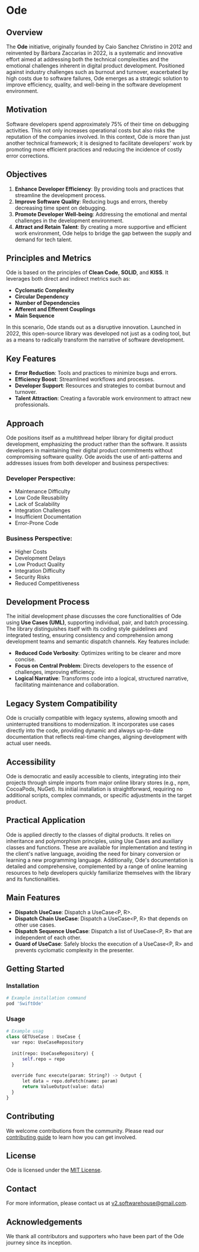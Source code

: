 # Ode

## Overview

The **Ode** initiative, originally founded by Caio Sanchez Christino in 2012 and reinvented by Bárbara Zaccarias in 2022, is a systematic and innovative effort aimed at addressing both the technical complexities and the emotional challenges inherent in digital product development. Positioned against industry challenges such as burnout and turnover, exacerbated by high costs due to software failures, Ode emerges as a strategic solution to improve efficiency, quality, and well-being in the software development environment.

## Motivation

Software developers spend approximately 75% of their time on debugging activities. This not only increases operational costs but also risks the reputation of the companies involved. In this context, Ode is more than just another technical framework; it is designed to facilitate developers' work by promoting more efficient practices and reducing the incidence of costly error corrections.

## Objectives

1. **Enhance Developer Efficiency**: By providing tools and practices that streamline the development process.
2. **Improve Software Quality**: Reducing bugs and errors, thereby decreasing time spent on debugging.
3. **Promote Developer Well-being**: Addressing the emotional and mental challenges in the development environment.
4. **Attract and Retain Talent**: By creating a more supportive and efficient work environment, Ode helps to bridge the gap between the supply and demand for tech talent.

## Principles and Metrics

Ode is based on the principles of **Clean Code**, **SOLID**, and **KISS**. It leverages both direct and indirect metrics such as:

- **Cyclomatic Complexity**
- **Circular Dependency**
- **Number of Dependencies**
- **Afferent and Efferent Couplings**
- **Main Sequence**

In this scenario, Ode stands out as a disruptive innovation. Launched in 2022, this open-source library was developed not just as a coding tool, but as a means to radically transform the narrative of software development.

## Key Features

- **Error Reduction**: Tools and practices to minimize bugs and errors.
- **Efficiency Boost**: Streamlined workflows and processes.
- **Developer Support**: Resources and strategies to combat burnout and turnover.
- **Talent Attraction**: Creating a favorable work environment to attract new professionals.

## Approach

Ode positions itself as a multithread helper library for digital product development, emphasizing the product rather than the software. It assists developers in maintaining their digital product commitments without compromising software quality. Ode avoids the use of anti-patterns and addresses issues from both developer and business perspectives:

### Developer Perspective:
- Maintenance Difficulty
- Low Code Reusability
- Lack of Scalability
- Integration Challenges
- Insufficient Documentation
- Error-Prone Code

### Business Perspective:
- Higher Costs
- Development Delays
- Low Product Quality
- Integration Difficulty
- Security Risks
- Reduced Competitiveness

## Development Process

The initial development phase discusses the core functionalities of Ode using **Use Cases (UML)**, supporting individual, pair, and batch processing. The library distinguishes itself with its coding style guidelines and integrated testing, ensuring consistency and comprehension among development teams and semantic dispatch channels. Key features include:

- **Reduced Code Verbosity**: Optimizes writing to be clearer and more concise.
- **Focus on Central Problem**: Directs developers to the essence of challenges, improving efficiency.
- **Logical Narrative**: Transforms code into a logical, structured narrative, facilitating maintenance and collaboration.

## Legacy System Compatibility

Ode is crucially compatible with legacy systems, allowing smooth and uninterrupted transitions to modernization. It incorporates use cases directly into the code, providing dynamic and always up-to-date documentation that reflects real-time changes, aligning development with actual user needs.

## Accessibility

Ode is democratic and easily accessible to clients, integrating into their projects through simple imports from major online library stores (e.g., npm, CocoaPods, NuGet). Its initial installation is straightforward, requiring no additional scripts, complex commands, or specific adjustments in the target product.

## Practical Application

Ode is applied directly to the classes of digital products. It relies on inheritance and polymorphism principles, using Use Cases and auxiliary classes and functions. These are available for implementation and testing in the client's native language, avoiding the need for binary conversion or learning a new programming language. Additionally, Ode's documentation is detailed and comprehensive, complemented by a range of online learning resources to help developers quickly familiarize themselves with the library and its functionalities.

## Main Features

- **Dispatch UseCase**: Dispatch a UseCase<P, R>.
- **Dispatch Chain UseCase**: Dispatch a UseCase<P, R> that depends on other use cases.
- **Dispatch Sequence UseCase**: Dispatch a list of UseCase<P, R> that are independent of each other.
- **Guard of UseCase**: Safely blocks the execution of a UseCase<P, R> and prevents cyclomatic complexity in the presenter.

## Getting Started

### Installation

```bash
# Example installation command
pod 'SwiftOde'

```

### Usage

```python
# Example usag
class GETUseCase : UseCase {
  var repo: UseCaseRepository
  
  init(repo: UseCaseRepository) {
      self.repo = repo
  }
  
  override func execute(param: String?) -> Output {
      let data = repo.doFetch(name: param)
      return ValueOutput(value: data)
  }
}

```

## Contributing

We welcome contributions from the community. Please read our [contributing guide](CONTRIBUTING.md) to learn how you can get involved.

## License

Ode is licensed under the [MIT License](LICENSE).

## Contact

For more information, please contact us at v2.softwarehouse@gmail.com.

## Acknowledgements

We thank all contributors and supporters who have been part of the Ode journey since its inception.
